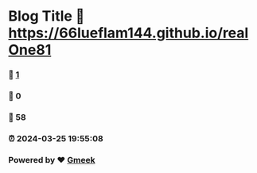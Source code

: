 # Blog Title :link: https://66lueflam144.github.io/realOne81 
### :page_facing_up: [1](https://66lueflam144.github.io/realOne81/tag.html) 
### :speech_balloon: 0 
### :hibiscus: 58 
### :alarm_clock: 2024-03-25 19:55:08 
### Powered by :heart: [Gmeek](https://github.com/Meekdai/Gmeek)
